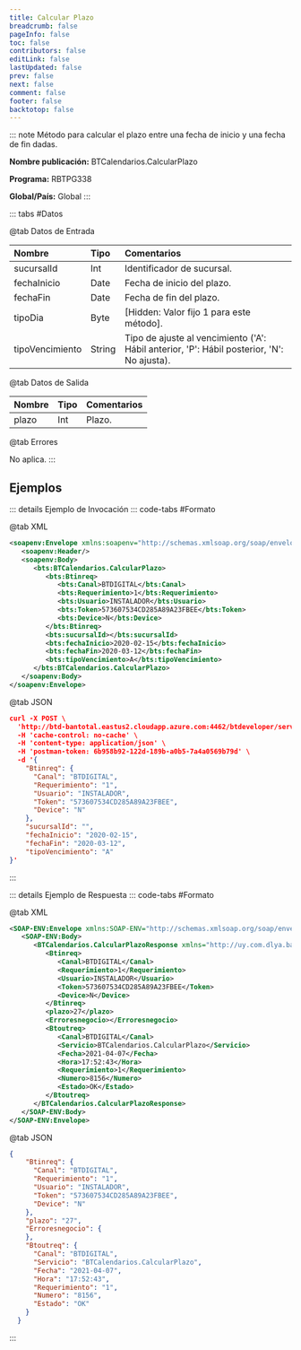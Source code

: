 ```yaml
---
title: Calcular Plazo
breadcrumb: false
pageInfo: false
toc: false
contributors: false
editLink: false
lastUpdated: false
prev: false
next: false
comment: false
footer: false
backtotop: false
---
```


<!-- ABRE DATOS DEL MÉTODO -->
::: note Método para calcular el plazo entre una fecha de inicio y una fecha de fin dadas.

**Nombre publicación:** BTCalendarios.CalcularPlazo

**Programa:** RBTPG338

**Global/País:** Global
:::
<!-- CIERRA DATOS DEL MÉTODO -->

<!-- ABRE TABLA DE DATOS -->
::: tabs #Datos 

@tab Datos de Entrada

Nombre | Tipo | Comentarios
:--------- | :--------- | :---------
sucursalId | Int | Identificador de sucursal.
fechaInicio | Date | Fecha de inicio del plazo.
fechaFin | Date | Fecha de fin del plazo.
tipoDia | Byte | [Hidden: Valor fijo 1 para este método].
tipoVencimiento | String | Tipo de ajuste al vencimiento ('A': Hábil anterior, 'P': Hábil posterior, 'N': No ajusta).

@tab Datos de Salida

Nombre | Tipo | Comentarios
:--------- | :----------- | :-----------
plazo | Int | Plazo.

@tab Errores

No aplica.
::: 
<!-- CIERRA TABLA DE DATOS -->

## **Ejemplos**

<!-- ABRE EJEMPLO DE INVOCACIÓN -->
::: details Ejemplo de Invocación 
::: code-tabs #Formato

@tab XML
```xml
<soapenv:Envelope xmlns:soapenv="http://schemas.xmlsoap.org/soap/envelope/" xmlns:bts="http://uy.com.dlya.bantotal/BTSOA/">
   <soapenv:Header/>
   <soapenv:Body>
      <bts:BTCalendarios.CalcularPlazo>
         <bts:Btinreq>
            <bts:Canal>BTDIGITAL</bts:Canal>
            <bts:Requerimiento>1</bts:Requerimiento>
            <bts:Usuario>INSTALADOR</bts:Usuario>
            <bts:Token>573607534CD285A89A23FBEE</bts:Token>
            <bts:Device>N</bts:Device>
         </bts:Btinreq>
         <bts:sucursalId></bts:sucursalId>
         <bts:fechaInicio>2020-02-15</bts:fechaInicio>
         <bts:fechaFin>2020-03-12</bts:fechaFin>
         <bts:tipoVencimiento>A</bts:tipoVencimiento>
      </bts:BTCalendarios.CalcularPlazo>
   </soapenv:Body>
</soapenv:Envelope>
```

@tab JSON
```json
curl -X POST \
  'http://btd-bantotal.eastus2.cloudapp.azure.com:4462/btdeveloper/servlet/com.dlya.bantotal.odwsbt_BTCalendarios_v1?CalcularPlazo' \
  -H 'cache-control: no-cache' \
  -H 'content-type: application/json' \
  -H 'postman-token: 6b958b92-122d-189b-a0b5-7a4a0569b79d' \
  -d '{
    "Btinreq": {
      "Canal": "BTDIGITAL",
      "Requerimiento": "1",
      "Usuario": "INSTALADOR",
      "Token": "573607534CD285A89A23FBEE",
      "Device": "N"
    },
    "sucursalId": "",
    "fechaInicio": "2020-02-15",
    "fechaFin": "2020-03-12",
    "tipoVencimiento": "A"
}'
```
:::
<!-- CIERRA EJEMPLO DE INVOCACIÓN -->

<!-- ABRE EJEMPLO DE RESPUESTA -->
::: details Ejemplo de Respuesta 
::: code-tabs #Formato

@tab XML
```xml
<SOAP-ENV:Envelope xmlns:SOAP-ENV="http://schemas.xmlsoap.org/soap/envelope/" xmlns:xsd="http://www.w3.org/2001/XMLSchema" xmlns:SOAP-ENC="http://schemas.xmlsoap.org/soap/encoding/" xmlns:xsi="http://www.w3.org/2001/XMLSchema-instance">
   <SOAP-ENV:Body>
      <BTCalendarios.CalcularPlazoResponse xmlns="http://uy.com.dlya.bantotal/BTSOA/">
         <Btinreq>
            <Canal>BTDIGITAL</Canal>
            <Requerimiento>1</Requerimiento>
            <Usuario>INSTALADOR</Usuario>
            <Token>573607534CD285A89A23FBEE</Token>
            <Device>N</Device>
         </Btinreq>
         <plazo>27</plazo>
         <Erroresnegocio></Erroresnegocio>
         <Btoutreq>
            <Canal>BTDIGITAL</Canal>
            <Servicio>BTCalendarios.CalcularPlazo</Servicio>
            <Fecha>2021-04-07</Fecha>
            <Hora>17:52:43</Hora>
            <Requerimiento>1</Requerimiento>
            <Numero>8156</Numero>
            <Estado>OK</Estado>
         </Btoutreq>
      </BTCalendarios.CalcularPlazoResponse>
   </SOAP-ENV:Body>
</SOAP-ENV:Envelope>
```

@tab JSON
```json
{
    "Btinreq": {
      "Canal": "BTDIGITAL",
      "Requerimiento": "1",
      "Usuario": "INSTALADOR",
      "Token": "573607534CD285A89A23FBEE",
      "Device": "N"
    },
    "plazo": "27",
    "Erroresnegocio": {
    },
    "Btoutreq": {
      "Canal": "BTDIGITAL",
      "Servicio": "BTCalendarios.CalcularPlazo",
      "Fecha": "2021-04-07",
      "Hora": "17:52:43",
      "Requerimiento": "1",
      "Numero": "8156",
      "Estado": "OK"
    }
  }
```
::: 
<!-- CIERRA EJEMPLO DE RESPUESTA -->